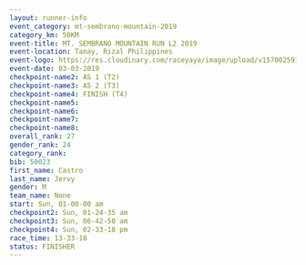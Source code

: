 ```yaml
---
layout: runner-info 
event_category: mt-sembrano-mountain-2019 
category_km: 50KM 
event-title: MT. SEMBRANO MOUNTAIN RUN L2 2019 
event-location: Tanay, Rizal Philippines 
event-logo: https://res.cloudinary.com/raceyaya/image/upload/v1570025913/logo/mt_sembrano_osaoze.jpg 
event-date: 03-03-2019 
checkpoint-name2: AS 1 (T2) 
checkpoint-name3: AS 2 (T3) 
checkpoint-name4: FINISH (T4) 
checkpoint-name5: 
checkpoint-name6: 
checkpoint-name7: 
checkpoint-name8: 
overall_rank: 27
gender_rank: 24
category_rank: 
bib: 50023
first_name: Castro
last_name: Jervy
gender: M
team_name: None
start: Sun, 01-00-00 am
checkpoint2: Sun, 01-24-35 am
checkpoint3: Sun, 06-42-50 am
checkpoint4: Sun, 02-33-18 pm
race_time: 13-33-18
status: FINISHER
---
```

